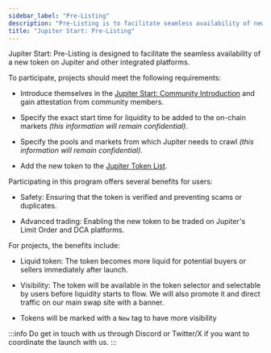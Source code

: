 ```yaml
---
sidebar_label: "Pre-Listing"
description: "Pre-Listing is to facilitate seamless availability of new token on Jupiter"
title: "Jupiter Start: Pre-Listing"
---
```


Jupiter Start: Pre-Listing is designed to facilitate the seamless availability of a new token on Jupiter and other integrated platforms. 

To participate, projects should meet the following requirements:

- Introduce themselves in the [Jupiter Start: Community Introduction](../2-jupiter-start/1-community-intro.md) and gain attestation from community members.

- Specify the exact start time for liquidity to be added to the on-chain markets *(this information will remain confidential)*.

- Specify the pools and markets from which Jupiter needs to crawl *(this information will remain confidential)*.

- Add the new token to the [Jupiter Token List](https://github.com/jup-ag/token-list).

Participating in this program offers several benefits for users:

- Safety: Ensuring that the token is verified and preventing scams or duplicates.

- Advanced trading: Enabling the new token to be traded on Jupiter's Limit Order and DCA platforms.

For projects, the benefits include:

- Liquid token: The token becomes more liquid for potential buyers or sellers immediately after launch.

- Visibility: The token will be available in the token selector and selectable by users before liquidity starts to flow. We will also promote it and direct traffic on our main swap site with a banner.

- Tokens will be marked with a `New` tag to have more visibility


:::info
Do get in touch with us through Discord or Twitter/X if you want to coordinate the launch with us. 
:::